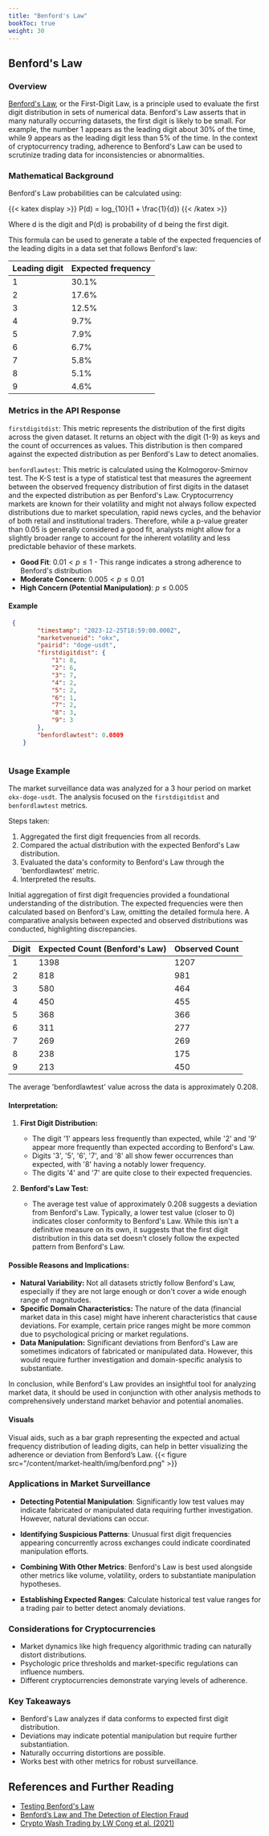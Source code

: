 ```yaml
---
title: "Benford's Law"
bookToc: true
weight: 30
---
```


## Benford's Law

### Overview

[Benford's Law](https://en.wikipedia.org/wiki/Benford%27s_law), or the First-Digit Law, is a principle used to evaluate the first digit distribution in sets of numerical data. Benford's Law asserts that in many naturally occurring datasets, the first digit is likely to be small. For example, the number 1 appears as the leading digit about 30% of the time, while 9 appears as the leading digit less than 5% of the time. In the context of cryptocurrency trading, adherence to Benford's Law can be used to scrutinize trading data for inconsistencies or abnormalities. 

### Mathematical Background

Benford's Law probabilities can be calculated using: 

{{< katex display >}}
P(d) = log_{10}(1 + \frac{1}{d})
{{< /katex >}}

Where d is the digit and P(d) is probability of d being the first digit.

 This formula can be used to generate a table of the expected frequencies of the leading digits in a data set that follows Benford's law:

Leading digit | Expected frequency
------- | --------
1 | 30.1% 
2 | 17.6%
3 | 12.5%
4 | 9.7%
5 | 7.9%
6 | 6.7% 
7 | 5.8%
8 | 5.1%
9 | 4.6%

### Metrics in the API Response

`firstdigitdist`: This metric represents the distribution of the first digits across the given dataset. It returns an object with the digit (1-9) as keys and the count of occurrences as values. This distribution is then compared against the expected distribution as per Benford's Law to detect anomalies.

`benfordlawtest`: This metric is calculated using the Kolmogorov-Smirnov test. The K-S test is a type of statistical test that measures the agreement between the observed frequency distribution of first digits in the dataset and the expected distribution as per Benford's Law. Cryptocurrency markets are known for their volatility and might not always follow expected distributions due to market speculation, rapid news cycles, and the behavior of both retail and institutional traders. Therefore, while a p-value greater than 0.05 is generally considered a good fit, analysts might allow for a slightly broader range to account for the inherent volatility and less predictable behavior of these markets.
- **Good Fit**: $0.01 < p ≤ 1$ - This range indicates a strong adherence to Benford's distribution
- **Moderate Concern**:  $0.005 < p ≤ 0.01$ 
- **High Concern (Potential Manipulation)**:  $p ≤ 0.005$ 

#### Example
```json
 {
        "timestamp": "2023-12-25T18:59:00.000Z",
        "marketvenueid": "okx",
        "pairid": "doge-usdt",
        "firstdigitdist": {
            "1": 8,
            "2": 6,
            "3": 7,
            "4": 2,
            "5": 2,
            "6": 1,
            "7": 2,
            "8": 3,
            "9": 3
        },
        "benfordlawtest": 0.0809
    }
    
```    

### Usage Example

The market surveillance data was analyzed for a 3 hour period on market `okx-doge-usdt`. The analysis focused on the `firstdigitdist` and `benfordlawtest` metrics.

Steps taken:

1. Aggregated the first digit frequencies from all records.
2. Compared the actual distribution with the expected Benford's Law distribution.
3. Evaluated the data's conformity to Benford's Law through the 'benfordlawtest' metric.
4. Interpreted the results.

Initial aggregation of first digit frequencies provided a foundational understanding of the distribution. The expected frequencies were then calculated based on Benford's Law, omitting the detailed formula here. A comparative analysis between expected and observed distributions was conducted, highlighting discrepancies.

| Digit | Expected Count (Benford's Law) | Observed Count |
|-------|--------------------------------|----------------|
| 1     | 1398                           | 1207           |
| 2     | 818                            | 981            |
| 3     | 580                            | 464            |
| 4     | 450                            | 455            |
| 5     | 368                            | 366            |
| 6     | 311                            | 277            |
| 7     | 269                            | 269            |
| 8     | 238                            | 175            |
| 9     | 213                            | 450            |

The average 'benfordlawtest' value across the data is approximately 0.208.

#### Interpretation:

1. **First Digit Distribution:**
   - The digit '1' appears less frequently than expected, while '2' and '9' appear more frequently than expected according to Benford's Law.
   - Digits '3', '5', '6', '7', and '8' all show fewer occurrences than expected, with '8' having a notably lower frequency.
   - The digits '4' and '7' are quite close to their expected frequencies.

2. **Benford's Law Test:**
   - The average test value of approximately 0.208 suggests a deviation from Benford's Law. Typically, a lower test value (closer to 0) indicates closer conformity to Benford's Law. While this isn't a definitive measure on its own, it suggests that the first digit distribution in this data set doesn't closely follow the expected pattern from Benford's Law.

#### Possible Reasons and Implications:
- **Natural Variability:** Not all datasets strictly follow Benford's Law, especially if they are not large enough or don't cover a wide enough range of magnitudes.
- **Specific Domain Characteristics:** The nature of the data (financial market data in this case) might have inherent characteristics that cause deviations. For example, certain price ranges might be more common due to psychological pricing or market regulations.
- **Data Manipulation:** Significant deviations from Benford's Law are sometimes indicators of fabricated or manipulated data. However, this would require further investigation and domain-specific analysis to substantiate.

In conclusion, while Benford's Law provides an insightful tool for analyzing market data, it should be used in conjunction with other analysis methods to comprehensively understand market behavior and potential anomalies.

#### Visuals

Visual aids, such as a bar graph representing the expected and actual frequency distribution of leading digits, can help in better visualizing the adherence or deviation from Benford’s Law.
{{< figure src="/content/market-health/img/benford.png" >}}

### Applications in Market Surveillance

- **Detecting Potential Manipulation**: Significantly low test values may indicate fabricated or manipulated data requiring further investigation. However, natural deviations can occur.

- **Identifying Suspicious Patterns**: Unusual first digit frequencies appearing concurrently across exchanges could indicate coordinated manipulation efforts. 

- **Combining With Other Metrics**: Benford's Law is best used alongside other metrics like volume, volatility, orders to substantiate manipulation hypotheses.

- **Establishing Expected Ranges**: Calculate historical test value ranges for a trading pair to better detect anomaly deviations.

### Considerations for Cryptocurrencies

- Market dynamics like high frequency algorithmic trading can naturally distort distributions.
- Psychologic price thresholds and market-specific regulations can influence numbers.
- Different cryptocurrencies demonstrate varying levels of adherence. 

### Key Takeaways

- Benford's Law analyzes if data conforms to expected first digit distribution.
- Deviations may indicate potential manipulation but require further substantiation.
- Naturally occurring distortions are possible.
- Works best with other metrics for robust surveillance.

## References and Further Reading

- [Testing Benford's Law](https://testingbenfordslaw.com/)
- [Benford’s Law and The Detection of Election Fraud](https://www.cambridge.org/core/journals/political-analysis/article/abs/benfords-law-and-the-detection-of-election-fraud/3B1D64E822371C461AF3C61CE91AAF6D)
- [Crypto Wash Trading by LW Cong et al. (2021)](https://arxiv.org/pdf/2108.10984.pdf)
